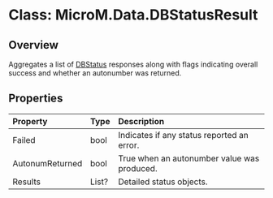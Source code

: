 # Class: MicroM.Data.DBStatusResult

## Overview
Aggregates a list of [DBStatus](DBStatus.md) responses along with flags indicating overall success and whether an autonumber was returned.

## Properties
| Property | Type | Description |
|:--|:--|:--|
| Failed | bool | Indicates if any status reported an error. |
| AutonumReturned | bool | True when an autonumber value was produced. |
| Results | List<DBStatus>? | Detailed status objects. |
